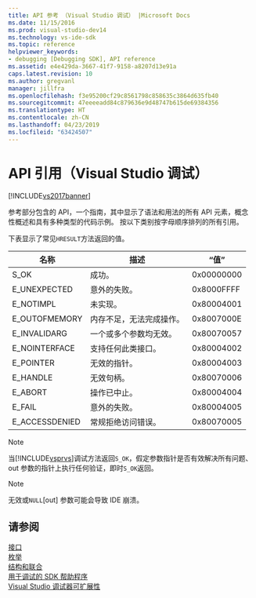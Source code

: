 ```yaml
---
title: API 参考 （Visual Studio 调试） |Microsoft Docs
ms.date: 11/15/2016
ms.prod: visual-studio-dev14
ms.technology: vs-ide-sdk
ms.topic: reference
helpviewer_keywords:
- debugging [Debugging SDK], API reference
ms.assetid: e4e429da-3667-41f7-9158-a8207d13e91a
caps.latest.revision: 10
ms.author: gregvanl
manager: jillfra
ms.openlocfilehash: f3e95200cf29c8561798c858635c3864d635fb40
ms.sourcegitcommit: 47eeeeadd84c879636e9d48747b615de69384356
ms.translationtype: HT
ms.contentlocale: zh-CN
ms.lasthandoff: 04/23/2019
ms.locfileid: "63424507"
---
```

# <a name="api-reference-visual-studio-debugging"></a>API 引用（Visual Studio 调试）
[!INCLUDE[vs2017banner](../../../includes/vs2017banner.md)]

参考部分包含的 API，一个指南，其中显示了语法和用法的所有 API 元素，概念性概述和具有多种类型的代码示例。 按以下类别按字母顺序排列的所有引用。  
  
 下表显示了常见`HRESULT`方法返回的值。  
  
|名称|描述|“值”|  
|----------|-----------------|-----------|  
|S_OK|成功。|0x00000000|  
|E_UNEXPECTED|意外的失败。|0x8000FFFF|  
|E_NOTIMPL|未实现。|0x80004001|  
|E_OUTOFMEMORY|内存不足，无法完成操作。|0x8007000E|  
|E_INVALIDARG|一个或多个参数均无效。|0x80070057|  
|E_NOINTERFACE|支持任何此类接口。|0x80004002|  
|E_POINTER|无效的指针。|0x80004003|  
|E_HANDLE|无效句柄。|0x80070006|  
|E_ABORT|操作已中止。|0x80004004|  
|E_FAIL|意外的失败。|0x80004005|  
|E_ACCESSDENIED|常规拒绝访问错误。|0x80070005|  
  
> [!NOTE]
> 当[!INCLUDE[vsprvs](../../../includes/vsprvs-md.md)]调试方法返回`S_OK`，假定参数指针是否有效解决所有问题、 out 参数的指针上执行任何验证，即时`S_OK`返回。  
  
> [!NOTE]
> 无效或`NULL`[out] 参数可能会导致 IDE 崩溃。  
  
## <a name="see-also"></a>请参阅  
 [接口](../../../extensibility/debugger/reference/interfaces-visual-studio-debugging.md)   
 [枚举](../../../extensibility/debugger/reference/enumerations-visual-studio-debugging.md)   
 [结构和联合](../../../extensibility/debugger/reference/structures-and-unions.md)   
 [用于调试的 SDK 帮助程序](../../../extensibility/debugger/reference/sdk-helpers-for-debugging.md)   
 [Visual Studio 调试器可扩展性](../../../extensibility/debugger/visual-studio-debugger-extensibility.md)
